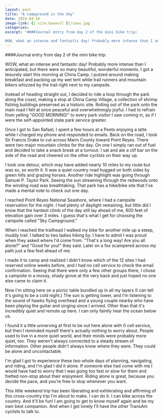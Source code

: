 ```yaml
---
layout: post
title: "A Campground in the Sky"
date: 2014-04-16
image-link: {{ site.baseurl }}/cows.jpg
categories: 
excerpt: "####Journal entry from day 2 of the mini bike trip:    

WOW, what an intense and fantastic day! Probably more intense than I anticipated, but there were so many beautiful, wonderful moments."
---
```

####Journal entry from day 2 of the mini bike trip:    

WOW, what an intense and fantastic day! Probably more intense than I anticipated, but there were so many beautiful, wonderful moments. I got a leisurely start this morning at China Camp. I putzed around making breakfast and packing up my wet tent while trail runners and mountain bikers whizzed by the trail right next to my campsite.  
    
Instead of heading straight out, I decided to ride a loop through the park along the coast, making a stop at China Camp Village, a collection of shrimp fishing buildings preserved as a historic site. Rolling out of the park onto the main road I felt at once peaceful and overwhelmingly joyful. I had to refrain from yelling "GOOD MORNING!" to every park visitor I saw coming in, as if I were the self-appointed state park service greeter.    

Once I got to San Rafael, I spent a few hours at a Peets enjoying a latte while I charged my phone and responded to emails. Back on the road, I took Sir Francis Drake to cut across Marin County toward Point Reyes. There were two major mountain climbs for the day. On one I simply ran out of fuel and decided to take a snack break at a turnout. I sat and ate a clif bar on the side of the road and cheered on the other cyclists on their way up.    

I took one detour, which may have added nearly 10 miles to my route but was so, so worth it. It was a quiet country road hugged on both sides by green hills and grazing horses. Another ride highlight was going through Samuel P. Taylor Park. Seeing the sun streaming through the redwoods onto the winding road was breathtaking. That park has a hike/bike site that I've made a mental note to check out one day.    
    
I reached Point Reyes National Seashore, where I had a campsite reservation for the night. I had plenty of daylight remaining, but little did I know that the hardest climb of the day still lay ahead of me, 800 feet of elevation gain over 3 miles. I guess that's what I get for choosing the campsite called "Sky Campground."    
    
When I reached the trailhead I walked my bike for another mile up a steep, muddy trail. I talked to two ladies hiking by. I have to admit I was proud when they asked where I'd come from. "That's a long way! Are you all alone?" and "Good for you!" they said. Later on a fox scampered across my path just a few feet ahead of me.    

I made it to camp and realized I didn't know which of the 12 sites I had reserved online weeks before, and I had no cell service to check the email confirmation. Seeing that there were only a few other groups there, I chose a campsite in a mossy, shady grove at the very back and just hoped no one else came to claim it.    

Now I'm sitting here on a picnic table bundled up in all my layers (I can tell it's going to be a cold night.) The sun is getting lower, and I'm listening to the sound of hawks flying overhead and a young couple nearby who have been playing the guitar and singing since I arrived. Other than that it's incredibly quiet and remote up here. I can only faintly hear the ocean below us.    
    
I found it a little unnerving at first to be out here alone with 0 cell service, but then I reminded myself there's actually nothing to worry about. People used to live in a more quiet world, and their minds were probably more quiet, too. They weren't always connected to a steady stream of information. Other people didn't always know where they were. They could be alone and uncontactable.    

I'm glad I got to experience these two whole days of planning, navigating, and riding, and I'm glad I did it alone. If someone else had come with me I would have had to worry that I was going too fast or slow for them and fretted non-stop about their enjoyment. Riding alone is great, because you decide the pace, and you're free to stop whenever you want.    
    
This little weekend trip has been liberating and exhilerating and affirming of this cross-country trip I'm about to make. I can do it. I can bike across the country. And it'll be fun! I am going to get to know myself again and be my own best companion. And when I get lonely I'll have the other TransAm cyclists to talk to.
    
